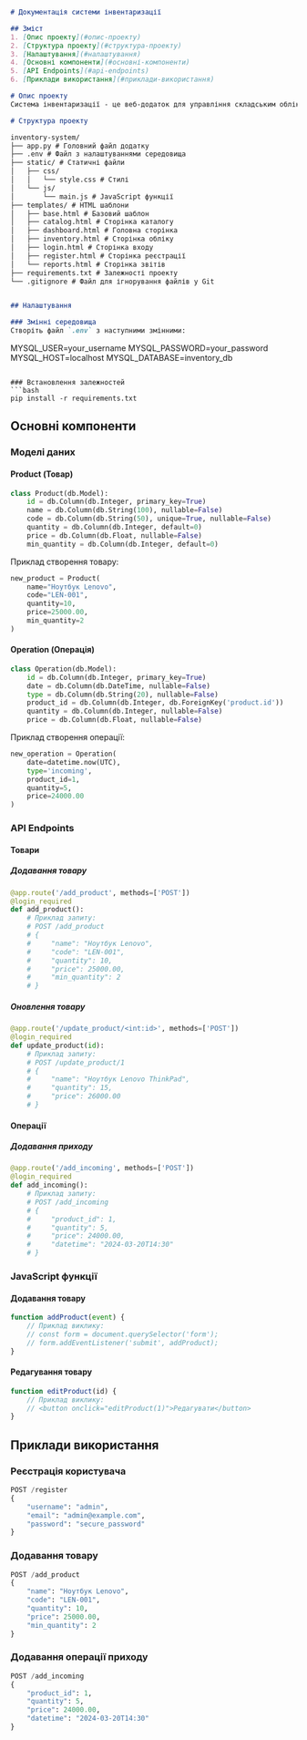 ```markdown
# Документація системи інвентаризації

## Зміст
1. [Опис проекту](#опис-проекту)
2. [Структура проекту](#структура-проекту)
3. [Налаштування](#налаштування)
4. [Основні компоненти](#основні-компоненти)
5. [API Endpoints](#api-endpoints)
6. [Приклади використання](#приклади-використання)

# Опис проекту
Система інвентаризації - це веб-додаток для управління складським обліком товарів. Система дозволяє вести облік товарів, відслідковувати їх кількість, здійснювати операції приходу та витрати, а також формувати звіти.

# Структура проекту

inventory-system/
├── app.py # Головний файл додатку
├── .env # Файл з налаштуваннями середовища
├── static/ # Статичні файли
│   ├── css/
│   │   └── style.css # Стилі
│   └── js/
│       └── main.js # JavaScript функції
├── templates/ # HTML шаблони
│   ├── base.html # Базовий шаблон
│   ├── catalog.html # Сторінка каталогу
│   ├── dashboard.html # Головна сторінка
│   ├── inventory.html # Сторінка обліку
│   ├── login.html # Сторінка входу
│   ├── register.html # Сторінка реєстрації
│   └── reports.html # Сторінка звітів
├── requirements.txt # Залежності проекту
└── .gitignore # Файл для ігнорування файлів у Git


## Налаштування

### Змінні середовища
Створіть файл `.env` з наступними змінними:
```
MYSQL_USER=your_username
MYSQL_PASSWORD=your_password
MYSQL_HOST=localhost
MYSQL_DATABASE=inventory_db
```

### Встановлення залежностей
```bash
pip install -r requirements.txt
```

## Основні компоненти

### Моделі даних

#### Product (Товар)
```python
class Product(db.Model):
    id = db.Column(db.Integer, primary_key=True)
    name = db.Column(db.String(100), nullable=False)
    code = db.Column(db.String(50), unique=True, nullable=False)
    quantity = db.Column(db.Integer, default=0)
    price = db.Column(db.Float, nullable=False)
    min_quantity = db.Column(db.Integer, default=0)
```

Приклад створення товару:
```python
new_product = Product(
    name="Ноутбук Lenovo",
    code="LEN-001",
    quantity=10,
    price=25000.00,
    min_quantity=2
)
```

#### Operation (Операція)
```python
class Operation(db.Model):
    id = db.Column(db.Integer, primary_key=True)
    date = db.Column(db.DateTime, nullable=False)
    type = db.Column(db.String(20), nullable=False)
    product_id = db.Column(db.Integer, db.ForeignKey('product.id'))
    quantity = db.Column(db.Integer, nullable=False)
    price = db.Column(db.Float, nullable=False)
```

Приклад створення операції:
```python
new_operation = Operation(
    date=datetime.now(UTC),
    type='incoming',
    product_id=1,
    quantity=5,
    price=24000.00
)
```

### API Endpoints

#### Товари

##### Додавання товару
```python
@app.route('/add_product', methods=['POST'])
@login_required
def add_product():
    # Приклад запиту:
    # POST /add_product
    # {
    #     "name": "Ноутбук Lenovo",
    #     "code": "LEN-001",
    #     "quantity": 10,
    #     "price": 25000.00,
    #     "min_quantity": 2
    # }
```

##### Оновлення товару
```python
@app.route('/update_product/<int:id>', methods=['POST'])
@login_required
def update_product(id):
    # Приклад запиту:
    # POST /update_product/1
    # {
    #     "name": "Ноутбук Lenovo ThinkPad",
    #     "quantity": 15,
    #     "price": 26000.00
    # }
```

#### Операції

##### Додавання приходу
```python
@app.route('/add_incoming', methods=['POST'])
@login_required
def add_incoming():
    # Приклад запиту:
    # POST /add_incoming
    # {
    #     "product_id": 1,
    #     "quantity": 5,
    #     "price": 24000.00,
    #     "datetime": "2024-03-20T14:30"
    # }
```

### JavaScript функції

#### Додавання товару
```javascript
function addProduct(event) {
    // Приклад виклику:
    // const form = document.querySelector('form');
    // form.addEventListener('submit', addProduct);
}
```

#### Редагування товару
```javascript
function editProduct(id) {
    // Приклад виклику:
    // <button onclick="editProduct(1)">Редагувати</button>
}
```

## Приклади використання

### Реєстрація користувача
```python
POST /register
{
    "username": "admin",
    "email": "admin@example.com",
    "password": "secure_password"
}
```

### Додавання товару
```python
POST /add_product
{
    "name": "Ноутбук Lenovo",
    "code": "LEN-001",
    "quantity": 10,
    "price": 25000.00,
    "min_quantity": 2
}
```

### Додавання операції приходу
```python
POST /add_incoming
{
    "product_id": 1,
    "quantity": 5,
    "price": 24000.00,
    "datetime": "2024-03-20T14:30"
}
```
